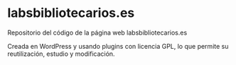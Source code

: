 # labsbibliotecarios.es

Repositorio del código de la página web labsbibliotecarios.es

Creada en WordPress y usando plugins con licencia GPL, lo que permite su reutilización, estudio y modificación.
